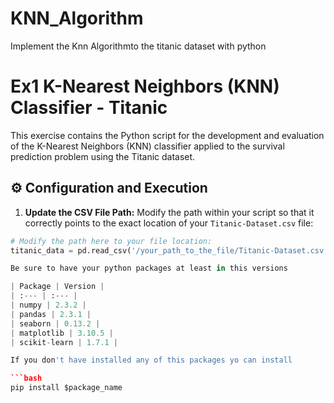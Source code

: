 # KNN_Algorithm
Implement the Knn Algorithmto the titanic dataset with python

# Ex1 K-Nearest Neighbors (KNN) Classifier - Titanic

This exercise contains the Python script for the development and evaluation of the K-Nearest Neighbors (KNN) classifier applied to the survival prediction problem using the Titanic dataset.

## ⚙️ Configuration and Execution

1.  **Update the CSV File Path:**
    Modify the path within your script so that it correctly points to the exact location of your `Titanic-Dataset.csv` file:

```python
# Modify the path here to your file location:
titanic_data = pd.read_csv('/your_path_to_the_file/Titanic-Dataset.csv', sep=',')

Be sure to have your python packages at least in this versions

| Package | Version |
| :--- | :--- |
| numpy | 2.3.2 |
| pandas | 2.3.1 |
| seaborn | 0.13.2 |
| matplotlib | 3.10.5 |
| scikit-learn | 1.7.1 |

If you don't have installed any of this packages yo can install

```bash
pip install $package_name
